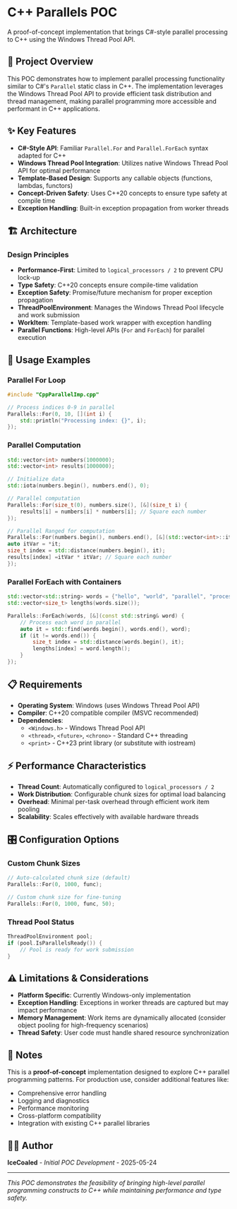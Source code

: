 # C++ Parallels POC

A proof-of-concept implementation that brings C#-style parallel processing to C++ using the Windows Thread Pool API.

## 🎯 Project Overview

This POC demonstrates how to implement parallel processing functionality similar to C#'s `Parallel` static class in C++. The implementation leverages the Windows Thread Pool API to provide efficient task distribution and thread management, making parallel programming more accessible and performant in C++ applications.

## ✨ Key Features

- **C#-Style API**: Familiar `Parallel.For` and `Parallel.ForEach` syntax adapted for C++
- **Windows Thread Pool Integration**: Utilizes native Windows Thread Pool API for optimal performance
- **Template-Based Design**: Supports any callable objects (functions, lambdas, functors)
- **Concept-Driven Safety**: Uses C++20 concepts to ensure type safety at compile time
- **Exception Handling**: Built-in exception propagation from worker threads

## 🏗️ Architecture

### Design Principles

- **Performance-First**: Limited to `logical_processors / 2` to prevent CPU lock-up
- **Type Safety**: C++20 concepts ensure compile-time validation
- **Exception Safety**: Promise/future mechanism for proper exception propagation
- **ThreadPoolEnvironment**: Manages the Windows Thread Pool lifecycle and work submission
- **WorkItem**: Template-based work wrapper with exception handling
- **Parallel Functions**: High-level APIs (`For` and `ForEach`) for parallel execution

## 🚀 Usage Examples

### Parallel For Loop
```cpp
#include "CppParallelImp.cpp"

// Process indices 0-9 in parallel
Parallels::For(0, 10, [](int i) {
    std::println("Processing index: {}", i);
});
```

### Parallel Computation
```cpp
std::vector<int> numbers(1000000);
std::vector<int> results(1000000);

// Initialize data
std::iota(numbers.begin(), numbers.end(), 0);

// Parallel computation
Parallels::For(size_t(0), numbers.size(), [&](size_t i) {
    results[i] = numbers[i] * numbers[i]; // Square each number
});

// Parallel Ranged for computation
Parallels::For(numbers.begin(), numbers.end(), [&](std::vector<int>::iterator& it) {
auto itVar = *it;
size_t index = std::distance(numbers.begin(), it);
results[index] =itVar * itVar; // Square each number
});
```

### Parallel ForEach with Containers
```cpp
std::vector<std::string> words = {"hello", "world", "parallel", "processing"};
std::vector<size_t> lengths(words.size());

Parallels::ForEach(words, [&](const std::string& word) {
    // Process each word in parallel
    auto it = std::find(words.begin(), words.end(), word);
    if (it != words.end()) {
        size_t index = std::distance(words.begin(), it);
        lengths[index] = word.length();
    }
});
```

## 📋 Requirements

- **Operating System**: Windows (uses Windows Thread Pool API)
- **Compiler**: C++20 compatible compiler (MSVC recommended)
- **Dependencies**: 
  - `<Windows.h>` - Windows Thread Pool API
  - `<thread>`, `<future>`, `<chrono>` - Standard C++ threading
  - `<print>` - C++23 print library (or substitute with iostream)

## ⚡ Performance Characteristics

- **Thread Count**: Automatically configured to `logical_processors / 2`
- **Work Distribution**: Configurable chunk sizes for optimal load balancing
- **Overhead**: Minimal per-task overhead through efficient work item pooling
- **Scalability**: Scales effectively with available hardware threads

## 🎛️ Configuration Options

### Custom Chunk Sizes
```cpp
// Auto-calculated chunk size (default)
Parallels::For(0, 1000, func);

// Custom chunk size for fine-tuning
Parallels::For(0, 1000, func, 50);
```

### Thread Pool Status
```cpp
ThreadPoolEnvironment pool;
if (pool.IsParallelsReady()) {
    // Pool is ready for work submission
}
```

## ⚠️ Limitations & Considerations

- **Platform Specific**: Currently Windows-only implementation
- **Exception Handling**: Exceptions in worker threads are captured but may impact performance
- **Memory Management**: Work items are dynamically allocated (consider object pooling for high-frequency scenarios)
- **Thread Safety**: User code must handle shared resource synchronization


## 📝 Notes

This is a **proof-of-concept** implementation designed to explore C++ parallel programming patterns. For production use, consider additional features like:
- Comprehensive error handling
- Logging and diagnostics
- Performance monitoring
- Cross-platform compatibility
- Integration with existing C++ parallel libraries

## 👨‍💻 Author

**IceCoaled** - *Initial POC Development* - 2025-05-24

---

*This POC demonstrates the feasibility of bringing high-level parallel programming constructs to C++ while maintaining performance and type safety.*
